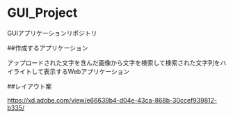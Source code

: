 # GUI_Project
GUIアプリケーションリポジトリ

##作成するアプリケーション

アップロードされた文字を含んだ画像から文字を検索して検索された文字列をハイライトして表示するWebアプリケーション

##レイアウト案

https://xd.adobe.com/view/e66639b4-d04e-43ca-868b-30ccef939812-b335/
